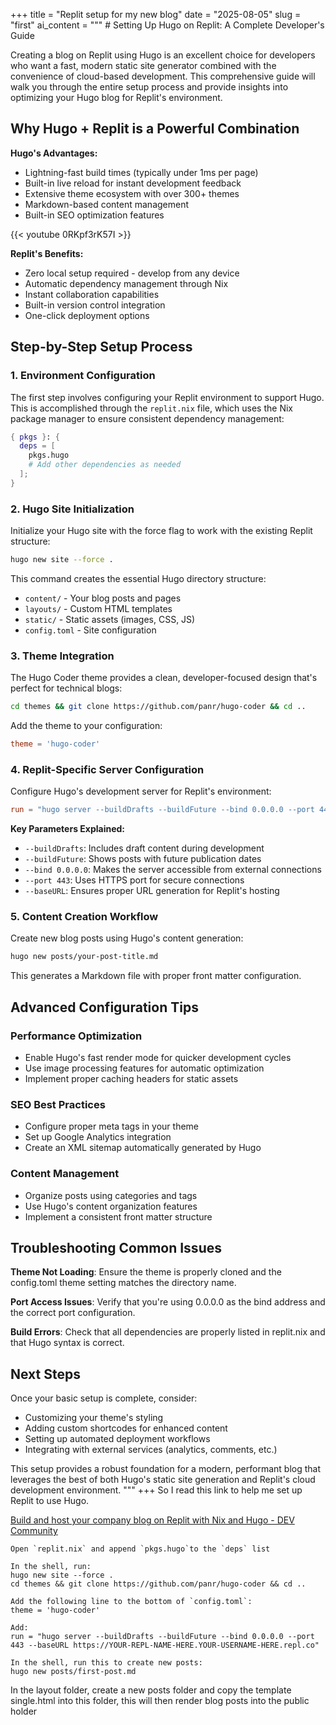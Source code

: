 +++ 
title = "Replit setup for my new blog"
date = "2025-08-05"
slug = "first"
ai_content = """ # Setting Up Hugo on Replit: A Complete Developer's Guide

Creating a blog on Replit using Hugo is an excellent choice for developers who want a fast, modern static site generator combined with the convenience of cloud-based development. This comprehensive guide will walk you through the entire setup process and provide insights into optimizing your Hugo blog for Replit's environment.

## Why Hugo + Replit is a Powerful Combination

**Hugo's Advantages:**
- Lightning-fast build times (typically under 1ms per page)
- Built-in live reload for instant development feedback
- Extensive theme ecosystem with over 300+ themes
- Markdown-based content management
- Built-in SEO optimization features

{{< youtube 0RKpf3rK57I >}}


**Replit's Benefits:**
- Zero local setup required - develop from any device
- Automatic dependency management through Nix
- Instant collaboration capabilities
- Built-in version control integration
- One-click deployment options

## Step-by-Step Setup Process

### 1. Environment Configuration

The first step involves configuring your Replit environment to support Hugo. This is accomplished through the `replit.nix` file, which uses the Nix package manager to ensure consistent dependency management:

```nix
{ pkgs }: {
  deps = [
    pkgs.hugo
    # Add other dependencies as needed
  ];
}
```

### 2. Hugo Site Initialization

Initialize your Hugo site with the force flag to work with the existing Replit structure:

```bash
hugo new site --force .
```

This command creates the essential Hugo directory structure:
- `content/` - Your blog posts and pages
- `layouts/` - Custom HTML templates
- `static/` - Static assets (images, CSS, JS)
- `config.toml` - Site configuration

### 3. Theme Integration

The Hugo Coder theme provides a clean, developer-focused design that's perfect for technical blogs:

```bash
cd themes && git clone https://github.com/panr/hugo-coder && cd ..
```

Add the theme to your configuration:
```toml
theme = 'hugo-coder'
```

### 4. Replit-Specific Server Configuration

Configure Hugo's development server for Replit's environment:

```toml
run = "hugo server --buildDrafts --buildFuture --bind 0.0.0.0 --port 443 --baseURL https://YOUR-REPL-NAME-HERE.YOUR-USERNAME-HERE.repl.co"
```

**Key Parameters Explained:**
- `--buildDrafts`: Includes draft content during development
- `--buildFuture`: Shows posts with future publication dates
- `--bind 0.0.0.0`: Makes the server accessible from external connections
- `--port 443`: Uses HTTPS port for secure connections
- `--baseURL`: Ensures proper URL generation for Replit's hosting

### 5. Content Creation Workflow

Create new blog posts using Hugo's content generation:

```bash
hugo new posts/your-post-title.md
```

This generates a Markdown file with proper front matter configuration.

## Advanced Configuration Tips

### Performance Optimization
- Enable Hugo's fast render mode for quicker development cycles
- Use image processing features for automatic optimization
- Implement proper caching headers for static assets

### SEO Best Practices
- Configure proper meta tags in your theme
- Set up Google Analytics integration
- Create an XML sitemap automatically generated by Hugo

### Content Management
- Organize posts using categories and tags
- Use Hugo's content organization features
- Implement a consistent front matter structure

## Troubleshooting Common Issues

**Theme Not Loading**: Ensure the theme is properly cloned and the config.toml theme setting matches the directory name.

**Port Access Issues**: Verify that you're using 0.0.0.0 as the bind address and the correct port configuration.

**Build Errors**: Check that all dependencies are properly listed in replit.nix and that Hugo syntax is correct.

## Next Steps

Once your basic setup is complete, consider:
- Customizing your theme's styling
- Adding custom shortcodes for enhanced content
- Setting up automated deployment workflows
- Integrating with external services (analytics, comments, etc.)

This setup provides a robust foundation for a modern, performant blog that leverages the best of both Hugo's static site generation and Replit's cloud development environment.
"""
+++
So I read this link to help me set up Replit to use Hugo.

[Build and host your company blog on Replit with Nix and Hugo - DEV Community](https://dev.to/ritza/build-and-host-your-company-blog-on-replit-with-nix-and-hugo-k1c)

```
Open `replit.nix` and append `pkgs.hugo`to the `deps` list

In the shell, run:
hugo new site --force .
cd themes && git clone https://github.com/panr/hugo-coder && cd ..

Add the following line to the bottom of `config.toml`:
theme = 'hugo-coder'

Add:
run = "hugo server --buildDrafts --buildFuture --bind 0.0.0.0 --port 443 --baseURL https://YOUR-REPL-NAME-HERE.YOUR-USERNAME-HERE.repl.co"

In the shell, run this to create new posts:
hugo new posts/first-post.md
``` 
In the layout folder, create a new posts folder and copy the template single.html into this folder, this will then render blog posts into the public holder 
